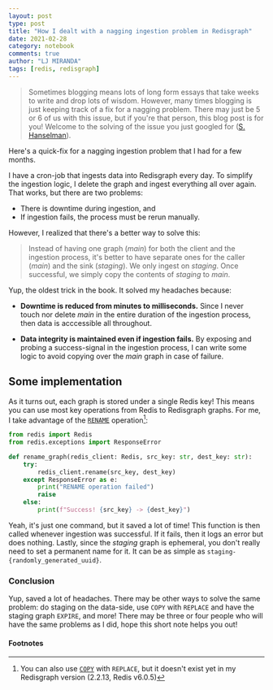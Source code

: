 ```yaml
---
layout: post
type: post
title: "How I dealt with a nagging ingestion problem in Redisgraph"
date: 2021-02-28
category: notebook
comments: true
author: "LJ MIRANDA"
tags: [redis, redisgraph]
---
```


> Sometimes blogging means lots of long form essays that take weeks to write and drop lots of wisdom.
> However, many times blogging is just keeping track of a fix for a nagging problem. There may just be 5 or 6 of us with this issue, but if you're that person, this blog post is for you! Welcome to the solving of the issue you just googled for ([S. Hanselman](https://www.hanselman.com/blog/fix-for-elgato-key-light-not-found-by-control-center)).


Here's a quick-fix for a nagging ingestion problem that I had for a few months.

I have a cron-job that ingests data into Redisgraph every day. To simplify the
ingestion logic, I delete the graph and ingest everything all over again. That
works, but there are two problems:
* There is downtime during ingestion, and
* If ingestion fails, the process must be rerun manually.

<!-- Insert some fun pixel art for the two problems -->

However, I realized that there's a better way to solve this: 

> Instead of having one graph (*main*) for both the client and the
> ingestion process, it's better to have separate ones for the caller (*main*) and
> the sink (*staging*). We only ingest on *staging*. Once successful, we simply
> copy the contents of *staging* to *main*.

<!-- Insert some fun pixel art on how it works -->

Yup, the oldest trick in the book. It solved my headaches because:

* **Downtime is reduced from minutes to milliseconds.** Since I never touch nor
    delete *main* in the entire duration of the ingestion process, then data is
    acccessible all throughout.

* **Data integrity is maintained even if ingestion fails.** By exposing and probing a
    success-signal in the ingestion process, I can write some logic to avoid
    copying over the *main* graph in case of failure.


## Some implementation

As it turns out, each graph is stored under a single Redis key! This means you can
use most key operations from Redis to Redisgraph graphs. For me, I take
advantage of the [`RENAME`](https://redis.io/commands/rename) operation[^1]:


```python
from redis import Redis
from redis.exceptions import ResponseError

def rename_graph(redis_client: Redis, src_key: str, dest_key: str):
    try:
        redis_client.rename(src_key, dest_key)
    except ResponseError as e:
        print("RENAME operation failed")
        raise
    else:
        print(f"Success! {src_key} -> {dest_key}")
```

Yeah, it's just one command, but it saved a lot of time! This function is then
called whenever ingestion was successful. If it fails, then it logs an error
but does nothing. Lastly, since the *staging* graph is ephemeral, you don't
really need to set a permanent name for it. It can be as simple as
`staging-{randomly_generated_uuid}`. 

### Conclusion

Yup, saved a lot of headaches. There may be other ways to solve the same
problem: do staging on the data-side, use `COPY` with `REPLACE` and have the
staging graph `EXPIRE`, and more! There may be three or four people who will
have the same problems as I did, hope this short note helps you out!


#### Footnotes

[^1]: You can also use [`COPY`](https://redis.io/commands/copy) with `REPLACE`, but it doesn't exist yet in my Redisgraph version (2.2.13, Redis v6.0.5)















<!-- 
> Sometimes blogging means lots of long form essays that take weeks to write and drop lots of wisdom.
> However, many times blogging is just keeping track of a fix for a nagging problem. There may just be 5 or 6 of us with this issue, but if you're that person, this blog post is for you! Welcome to the solving of the issue you just googled for.
-->
